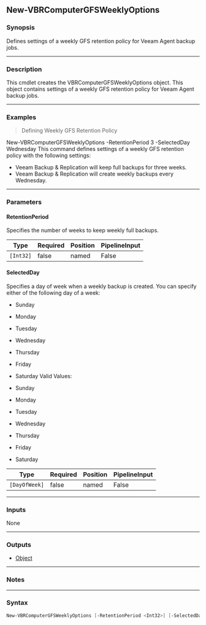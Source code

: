 New-VBRComputerGFSWeeklyOptions
-------------------------------

### Synopsis
Defines settings of a weekly GFS retention policy for Veeam Agent backup jobs.

---

### Description

This cmdlet creates the VBRComputerGFSWeeklyOptions object. This object contains settings of a weekly GFS retention policy for Veeam Agent backup jobs.

---

### Examples
> Defining Weekly GFS Retention Policy

New-VBRComputerGFSWeeklyOptions -RetentionPeriod 3 -SelectedDay Wednesday
This command defines settings of a weekly GFS retention policy with the following settings:
- Veeam Backup & Replication will keep full backups for three weeks.
- Veeam Backup & Replication will create weekly backups every Wednesday.

---

### Parameters
#### **RetentionPeriod**
Specifies the number of weeks to keep weekly full backups.

|Type     |Required|Position|PipelineInput|
|---------|--------|--------|-------------|
|`[Int32]`|false   |named   |False        |

#### **SelectedDay**
Specifies a day of week when a weekly backup is created. You can specify either of the following day of a week:
* Sunday
* Monday
* Tuesday
* Wednesday
* Thursday
* Friday
* Saturday
Valid Values:

* Sunday
* Monday
* Tuesday
* Wednesday
* Thursday
* Friday
* Saturday

|Type         |Required|Position|PipelineInput|
|-------------|--------|--------|-------------|
|`[DayOfWeek]`|false   |named   |False        |

---

### Inputs
None

---

### Outputs
* [Object](https://learn.microsoft.com/en-us/dotnet/api/System.Object)

---

### Notes

---

### Syntax
```PowerShell
New-VBRComputerGFSWeeklyOptions [-RetentionPeriod <Int32>] [-SelectedDay {Sunday | Monday | Tuesday | Wednesday | Thursday | Friday | Saturday}] [<CommonParameters>]
```
